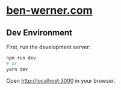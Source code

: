 # [ben-werner.com](https://ben-werner.com)

## Dev Environment

First, run the development server:

```bash
npm run dev
# or
yarn dev
```

Open [http://localhost:3000](http://localhost:3000) in your browser.

